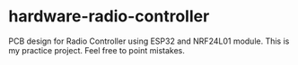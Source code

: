 # hardware-radio-controller
PCB design for Radio Controller using ESP32 and NRF24L01 module.
This is my practice project. Feel free to point mistakes.
